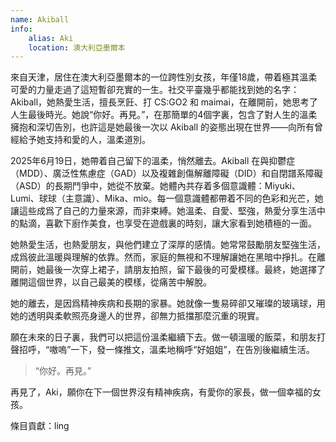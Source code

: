 ```yaml
---
name: Akiball
info:
    alias: Aki
    location: 澳大利亞墨爾本
---
```


來自天津，居住在澳大利亞墨爾本的一位跨性別女孩，年僅18歲，帶着極其溫柔可愛的力量走過了這短暫卻充實的一生。社交平臺幾乎都能找到她的名字：Akiball，她熱愛生活，擅長烹飪、打 CS:GO2 和 maimai，在離開前，她思考了人生最後時光。她說“你好。再見。”，在那簡單的4個字裏，包含了對人生的溫柔擁抱和深切告別，也許這是她最後一次以 Akiball 的姿態出現在世界——向所有曾經給予她支持和愛的人，溫柔道別。

2025年6月19日，她帶着自己留下的溫柔，悄然離去。Akiball 在與抑鬱症（MDD）、廣泛性焦慮症（GAD）以及複雜創傷解離障礙（DID）和自閉譜系障礙（ASD）的長期鬥爭中，她從不放棄。她體內共存着多個意識體：Miyuki、Lumi、球球（主意識）、Mika、mio。每一個意識體都帶着不同的色彩和光芒，她讓這些成爲了自己的力量來源，而非束縛。她溫柔、自愛、堅強，熱愛分享生活中的點滴，喜歡下廚作美食，也享受在遊戲裏的時刻，讓大家看到她積極的一面。

她熱愛生活，也熱愛朋友，與他們建立了深厚的感情。她常常鼓勵朋友堅強生活，成爲彼此溫暖與理解的依靠。然而，家庭的無視和不理解讓她在黑暗中掙扎。在離開前，她最後一次穿上裙子，請朋友拍照，留下最後的可愛模樣。最終，她選擇了離開這個世界，以自己最美的模樣，從痛苦中解脫。

她的離去，是因爲精神疾病和長期的家暴。她就像一隻易碎卻又璀璨的玻璃球，用她的透明與柔軟照亮身邊人的世界，卻無力抵擋那麼沉重的現實。

願在未來的日子裏，我們可以把這份溫柔繼續下去。做一頓溫暖的飯菜，和朋友打聲招呼，“嗷嗚”一下，發一條推文，溫柔地稱呼“好姐姐”，在告別後繼續生活。

> “你好。再見。”

再見了，Aki，願你在下一個世界沒有精神疾病，有愛你的家長，做一個幸福的女孩。

條目貢獻：ling
